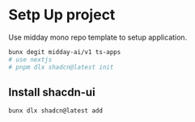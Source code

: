 # Setp Up project

Use midday mono repo template to setup application.

```sh
bunx degit midday-ai/v1 ts-apps
# use nextjs 
# pnpm dlx shadcn@latest init
```

## Install shacdn-ui

```sh
bunx dlx shadcn@latest add 
```